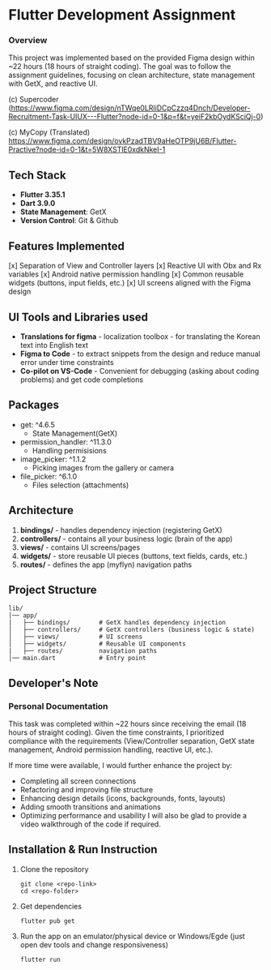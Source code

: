# Flutter Development Assignment
### Overview
This project was implemented based on the provided Figma design within ~22 hours (18 hours of straight coding). The goal was to follow the assignment guidelines, focusing on clean architecture, state management with GetX, and reactive UI.

(c) Supercoder
(https://www.figma.com/design/nTWqe0LRliDCpCzzq4Dnch/Developer-Recruitment-Task-UIUX---Flutter?node-id=0-1&p=f&t=yeiF2kbOydKSciQj-0)

(c) MyCopy (Translated)
https://www.figma.com/design/ovkPzadTBV9aHeOTP9jU6B/Flutter-Practive?node-id=0-1&t=5W8XSTlE0xdkNkeI-1

## Tech Stack
- **Flutter 3.35.1**
- **Dart 3.9.0**
- **State Management**: GetX
- **Version Control**: Git & Github

## Features Implemented
[x] Separation of View and Controller layers
[x] Reactive UI with Obx and Rx variables
[x] Android native permission handling
[x] Common reusable widgets (buttons, input fields, etc.)
[x] UI screens aligned with the Figma design

## UI Tools and Libraries used
- **Translations for figma** - localization toolbox - for translating the Korean text into English text
- **Figma to Code** - to extract snippets from the design and reduce manual error under time constraints
- **Co-pilot on VS-Code** - Convenient for debugging (asking about coding problems) and get code completions

## Packages
- get: ^4.6.5
    - State Management(GetX)
- permission_handler: ^11.3.0 
    - Handling permisisions
- image_picker: ^1.1.2 
    - Picking images from the gallery or camera
- file_picker: ^6.1.0 
    - Files selection (attachments)

## Architecture
1. **bindings/** - handles dependency injection (registering GetX)
2. **controllers/** - contains all your business logic (brain of the app)
3. **views/** - contains UI screens/pages
4. **widgets/** - store reusable UI pieces (buttons, text fields, cards, etc.)
5. **routes/** - defines the app (myflyn) navigation paths

## Project Structure
```
lib/
│── app/
|   ├── bindings/        # GetX handles dependency injection 
│   ├── controllers/     # GetX controllers (business logic & state)
│   ├── views/           # UI screens
│   ├── widgets/         # Reusable UI components
|   ├── routes/          navigation paths
│── main.dart            # Entry point
```

## Developer's Note
### Personal Documentation
This task was completed within ~22 hours since receiving the email (18 hours of straight coding). Given the time constraints, I prioritized compliance with the requirements (View/Controller separation, GetX state management, Android permission handling, reactive UI, etc.).

If more time were available, I would further enhance the project by:
- Completing all screen connections
- Refactoring and improving file structure
- Enhancing design details (icons, backgrounds, fonts, layouts)
- Adding smooth transitions and animations
- Optimizing performance and usability
I will also be glad to provide a video walkthrough of the code if required.

## Installation & Run Instruction
1. Clone the repository
   ```
   git clone <repo-link>
   cd <repo-folder>
   ```
2. Get dependencies
   ```
   flutter pub get
   ```
3. Run the app on an emulator/physical device or Windows/Egde (just open dev tools and change responsiveness)
    ```
    flutter run
    ```
